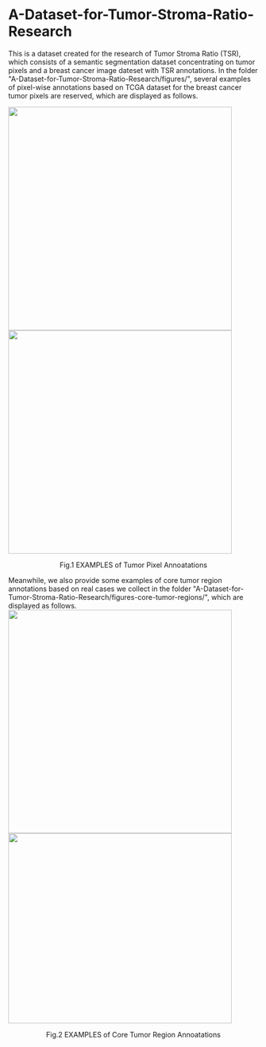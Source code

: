 # A-Dataset-for-Tumor-Stroma-Ratio-Research
This is a dataset created for the research of Tumor Stroma Ratio (TSR), which consists of a semantic segmentation dataset concentrating on tumor pixels and a breast cancer image dateset with TSR annotations.
In the folder "A-Dataset-for-Tumor-Stroma-Ratio-Research/figures/", several examples of pixel-wise annotations based on TCGA dataset for the breast cancer tumor pixels are reserved, which are displayed as follows.

<img src="https://github.com/chenly2006/A-Dataset-for-Tumor-Stroma-Ratio-Research/blob/main/figures/DX1.4E5FB4E5.jpg" width="450px"> <img src="https://github.com/chenly2006/A-Dataset-for-Tumor-Stroma-Ratio-Research/blob/main/figures/DX1.5FCD8890.jpg" width="450px">
<p align="center">  
Fig.1 EXAMPLES of Tumor Pixel Annoatations
</p>  
Meanwhile, we also provide some examples of core tumor region annotations based on real cases we collect in the folder "A-Dataset-for-Tumor-Stroma-Ratio-Research/figures-core-tumor-regions/", which are displayed as follows.
<div id="img\-container"> <img src="https://github.com/chenly2006/A-Dataset-for-Tumor-Stroma-Ratio-Research/blob/main/figures-core-tumor-regions/S14-10545-42022-08-15_16_38_35.jpg" width="450px"> <img src="https://github.com/chenly2006/A-Dataset-for-Tumor-Stroma-Ratio-Research/blob/main/figures-core-tumor-regions/S15-29281-32022-08-22_16_50_05.jpg" width="450px" height="383"> </div>
  
<p align="center"> 
Fig.2 EXAMPLES of Core Tumor Region Annoatations
</p>  
